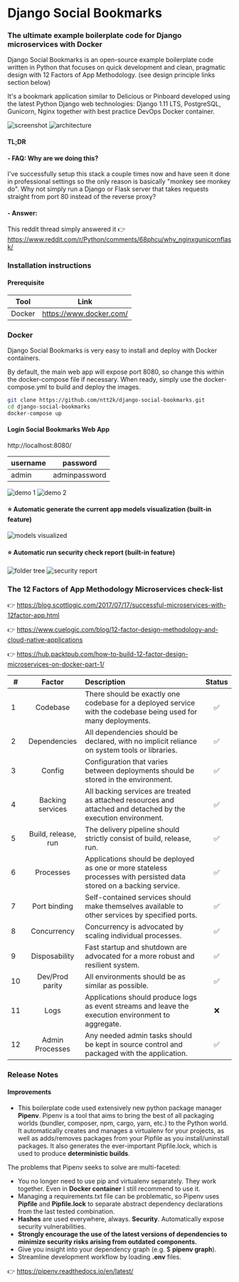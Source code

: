 # Django Social Bookmarks
### The ultimate example boilerplate code for Django microservices with Docker
Django Social Bookmarks is an open-source example boilerplate code written in Python that focuses on quick development and clean, pragmatic design with 12 Factors of App Methodology. (see design principle links section below)

It's a bookmark application similar to Delicious or Pinboard developed using the latest Python Django web technologies: Django 1.11 LTS, PostgreSQL, Gunicorn, Nginx together with best practice DevOps Docker container.

![screenshot](screenshots/logo.png)
![architecture](screenshots/architecture_diagram_django.png)

#### TL;DR
#### - FAQ: Why are we doing this?
I've successfully setup this stack a couple times now and have seen it done in professional settings so the only reason is basically "monkey see monkey do". Why not simply run a Django or Flask server that takes requests straight from port 80 instead of the reverse proxy?

#### - Answer:
This reddit thread simply answered it :point_right:
https://www.reddit.com/r/Python/comments/68phcu/why_nginxgunicornflask/

### Installation instructions

#### Prerequisite

| Tool | Link |
| ------ | ------ |
| Docker | https://www.docker.com/ |

### Docker
Django Social Bookmarks is very easy to install and deploy with Docker containers.

By default, the main web app will expose port 8080, so change this within the docker-compose file if necessary. When ready, simply use the docker-compose.yml to build and deploy the images.

```sh
git clone https://github.com/ntt2k/django-social-bookmarks.git
cd django-social-bookmarks
docker-compose up
```

#### Login Social Bookmarks Web App

http://localhost:8080/

| username | password |
| ------ | ------ |
| admin | adminpassword |

![demo 1](screenshots/demo1.png)
![demo 2](screenshots/demo2.png)

#### :star: Automatic generate the current app models visualization (built-in feature)
![models visualized](app/app_models_visualized.svg)

#### :star: Automatic run security check report (built-in feature)
![folder tree](screenshots/tree.png)
![security report](screenshots/security-report.png)

### The 12 Factors of App Methodology Microservices check-list

:point_right: https://blog.scottlogic.com/2017/07/17/successful-microservices-with-12factor-app.html

:point_right: https://www.cuelogic.com/blog/12-factor-design-methodology-and-cloud-native-applications

:point_right: https://hub.packtpub.com/how-to-build-12-factor-design-microservices-on-docker-part-1/

| # | Factor | Description | Status
| ------ | :------: | :------ | :------: |
| 1 | Codebase | There should be exactly one codebase for a deployed service with the codebase being used for many deployments. | :white_check_mark:
| 2 | Dependencies | All dependencies should be declared, with no implicit reliance on system tools or libraries. | :white_check_mark:
| 3 | Config | Configuration that varies between deployments should be stored in the environment. | :white_check_mark:
| 4 | Backing services | All backing services are treated as attached resources and attached and detached by the execution environment. | :white_check_mark:
| 5 | Build, release, run | The delivery pipeline should strictly consist of build, release, run. | :white_check_mark:
| 6 | Processes | Applications should be deployed as one or more stateless processes with persisted data stored on a backing service. | :white_check_mark:
| 7 | Port binding | Self-contained services should make themselves available to other services by specified ports. | :white_check_mark:
| 8 | Concurrency | Concurrency is advocated by scaling individual processes. | :white_check_mark:
| 9 | Disposability | Fast startup and shutdown are advocated for a more robust and resilient system. | :white_check_mark:
| 10 | Dev/Prod parity | All environments should be as similar as possible. | :white_check_mark:
| 11 | Logs | Applications should produce logs as event streams and leave the execution environment to aggregate. | :x:
| 12 | Admin Processes | Any needed admin tasks should be kept in source control and packaged with the application. | :white_check_mark:

### Release Notes

#### Improvements

- This boilerplate code used extensively new python package manager **Pipenv**. Pipenv is a tool that aims to bring the best of all packaging worlds (bundler, composer, npm, cargo, yarn, etc.) to the Python world. It automatically creates and manages a virtualenv for your projects, as well as adds/removes packages from your Pipfile as you install/uninstall packages. It also generates the ever-important Pipfile.lock, which is used to produce **deterministic builds**.

The problems that Pipenv seeks to solve are multi-faceted:

- You no longer need to use pip and virtualenv separately. They work together. Even in **Docker container** I still recommend to use it.
- Managing a requirements.txt file can be problematic, so Pipenv uses **Pipfile** and **Pipfile.lock** to separate abstract dependency         declarations from the last tested combination.
- **Hashes** are used everywhere, always. **Security**. Automatically expose security vulnerabilities.
- **Strongly encourage the use of the latest versions of dependencies to minimize security risks arising from outdated components.**
- Give you insight into your dependency graph (e.g. $ **pipenv graph**).
- Streamline development workflow by loading **.env** files.

:point_right: https://pipenv.readthedocs.io/en/latest/